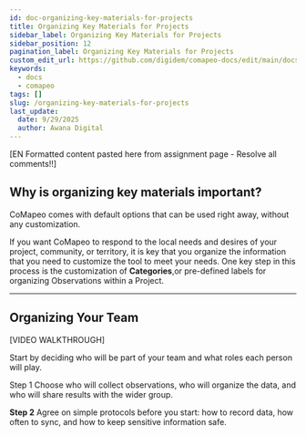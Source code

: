 ```yaml
---
id: doc-organizing-key-materials-for-projects
title: Organizing Key Materials for Projects
sidebar_label: Organizing Key Materials for Projects
sidebar_position: 12
pagination_label: Organizing Key Materials for Projects
custom_edit_url: https://github.com/digidem/comapeo-docs/edit/main/docs/customizing-comapeo/organizing-key-materials-for-projects.md
keywords:
  - docs
  - comapeo
tags: []
slug: /organizing-key-materials-for-projects
last_update:
  date: 9/29/2025
  author: Awana Digital
---
```


[EN Formatted content pasted here from assignment page - Resolve all comments!!]


## Why is organizing key materials important?


CoMapeo comes with default options that can be used right away, without any customization.


If you want CoMapeo to respond to the local needs and desires of your project, community, or territory, it is key that you organize the information that you need to customize the tool to meet your needs. One key step in this process is the customization of **Categories**,or pre-defined labels for organizing Observations within a Project.


---


## Organizing Your Team


[VIDEO WALKTHROUGH]


Start by deciding who will be part of your team and what roles each person will play.


Step 1 Choose who will collect observations, who will organize the data, and who will share results with the wider group.


**Step 2** Agree on simple protocols before you start: how to record data, how often to sync, and how to keep sensitive information safe.


